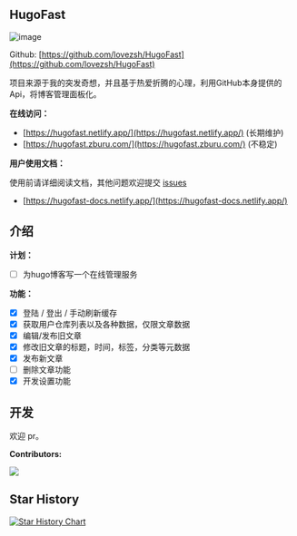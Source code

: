 ## HugoFast

![image](https://imgbed.netlify.app/images/facebook_cover_photo_2.60lkt3zocic0.png)

Github: [https://github.com/lovezsh/HugoFast](https://github.com/lovezsh/HugoFast)

项目来源于我的突发奇想，并且基于热爱折腾的心理，利用GitHub本身提供的Api，将博客管理面板化。

**在线访问：**

- [https://hugofast.netlify.app/](https://hugofast.netlify.app/) (长期维护)
- [https://hugofast.zburu.com/](https://hugofast.zburu.com/) (不稳定)

**用户使用文档：**

使用前请详细阅读文档，其他问题欢迎提交 [issues](https://github.com/lovezsh/HugoFast/issues)

- [https://hugofast-docs.netlify.app/](https://hugofast-docs.netlify.app/)

## 介绍

**计划：**
- [ ] 为hugo博客写一个在线管理服务

**功能：**
- [x] 登陆 / 登出 / 手动刷新缓存
- [x] 获取用户仓库列表以及各种数据，仅限文章数据
- [x] 编辑/发布旧文章
- [x] 修改旧文章的标题，时间，标签，分类等元数据
- [x] 发布新文章
- [ ] 删除文章功能
- [x] 开发设置功能

## 开发

欢迎 pr。

**Contributors:**

<a href="https://github.com/lovezsh/hugofast/graphs/contributors">
  <img src="https://contrib.rocks/image?repo=lovezsh/hugofast" />
</a>

## Star History

[![Star History Chart](https://api.star-history.com/svg?repos=lovezsh/HugoFast&type=Date)](https://star-history.com/#lovezsh/HugoFast&Date)
